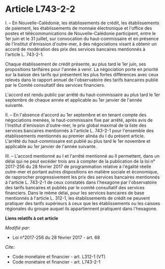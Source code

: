 # Article L743-2-2

I. – En Nouvelle-Calédonie, les établissements de crédit, les établissements de paiement, les établissements de monnaie
électronique et l'office des postes et télécommunications de Nouvelle-Calédonie participent, entre le 1er juin et le 31
juillet, sur convocation du haut-commissaire et en présence de l'Institut d'émission d'outre-mer, à des négociations visant à
obtenir un accord de modération des prix des services bancaires mentionnés à l'article L. 743-2-1. 

Chaque établissement de crédit présente, au plus tard le 1er juin, ses propositions tarifaires pour l'année à venir. La
négociation porte en priorité sur la baisse des tarifs qui présentent les plus fortes différences avec ceux relevés dans le
rapport annuel de l'observatoire des tarifs bancaires publié par le Comité consultatif des services financiers. 

L'accord est rendu public par arrêté du haut-commissaire au plus tard le 1er septembre de chaque année et applicable au 1er
janvier de l'année suivante. 

II. – En l'absence d'accord au 1er septembre et en tenant compte des négociations menées, le haut-commissaire fixe par
arrêté, après avis de l'Institut d'émission d'outre-mer, le prix global maximal de la liste des services bancaires mentionnés
à l'article L. 743-2-1 pour l'ensemble des établissements mentionnés au premier alinéa du I du présent article. L'arrêté du
haut-commissaire est publié au plus tard le 1er novembre et applicable au 1er janvier de l'année suivante. 

III. – L'accord mentionné au I et l'arrêté mentionné au II permettent, dans un délai qui ne peut excéder trois ans à compter
de la publication de la loi n° 2017-256 du 28 février 2017 de programmation relative à l'égalité réelle outre-mer et portant
autres dispositions en matière sociale et économique, de rapprocher progressivement les prix des services bancaires
mentionnés à l'article L. 743-2-1 de ceux constatés dans l'hexagone par l'observatoire des tarifs bancaires et publiés par le
comité consultatif des services financiers. Dans le même délai, pour les services bancaires de base mentionnés à l'article L.
312-1, les établissements de crédit ne peuvent pratiquer des tarifs supérieurs à ceux que les établissements ou les caisses
régionales du groupe auquel ils appartiennent pratiquent dans l'hexagone.

**Liens relatifs à cet article**

_Modifié par_:

  - Loi n°2017-256 du 28 février 2017 - art. 68

_Cite_:

  - Code monétaire et financier - art. L312-1 (VT)
  - Code monétaire et financier - art. L743-2-1
